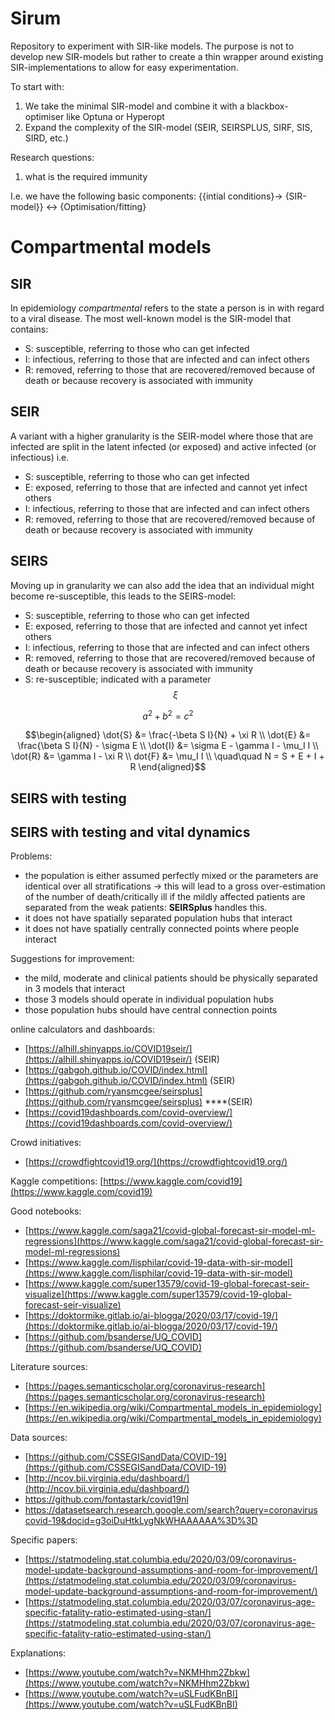 # Sirum

Repository to experiment with SIR-like models. The purpose 
is not to develop new SIR-models but rather to create a thin wrapper around
existing SIR-implementations to allow for easy experimentation. 

To start with:
1. We take the minimal SIR-model and combine it with a blackbox-optimiser like Optuna or Hyperopt
2. Expand the complexity of the SIR-model (SEIR, SEIRSPLUS, SIRF, SIS, SIRD, etc.)

Research questions:
1. what is the required immunity 

I.e. we have the following basic components: {{intial conditions}-> {SIR-model}} <-> {Optimisation/fitting}


# Compartmental models 

## SIR 
In epidemiology *compartmental* refers to the state a person is in with regard to a viral disease. 
The most well-known model is the SIR-model that contains:
* S: susceptible, referring to those who can get infected
* I: infectious, referring to those that are infected and can infect others
* R: removed, referring to those that are recovered/removed because of death or because recovery is associated with immunity

## SEIR
A variant with a higher granularity is the SEIR-model where those that are infected are split in the latent infected (or exposed)
and active infected (or infectious) i.e.
* S: susceptible, referring to those who can get infected
* E: exposed, referring to those that are infected and cannot yet infect others
* I: infectious, referring to those that are infected and can infect others
* R: removed, referring to those that are recovered/removed because of death or because recovery is associated with immunity

## SEIRS
Moving up in granularity we can also add the idea that an individual might become re-susceptible, this
leads to the SEIRS-model:
* S: susceptible, referring to those who can get infected
* E: exposed, referring to those that are infected and cannot yet infect others
* I: infectious, referring to those that are infected and can infect others
* R: removed, referring to those that are recovered/removed because of death or because recovery is associated with immunity
* S: re-susceptible; indicated with a parameter $$\xi$$ 

```math
a^2+b^2=c^2
```


$$\begin{aligned}
\dot{S} &= \frac{-\beta S I}{N} + \xi R \\
\dot{E} &= \frac{\beta S I}{N} - \sigma E \\
\dot{I} &= \sigma E - \gamma I - \mu_I I \\
\dot{R} &= \gamma I - \xi R \\ dot{F} &= \mu_I I \\
\quad\quad N = S + E + I + R
\end{aligned}$$

## SEIRS with testing



## SEIRS with testing and vital dynamics



Problems:
* the population is either assumed perfectly mixed or the parameters are identical over all stratifications -> this will lead to a gross over-estimation of the number of death/critically ill if the mildly affected patients are separated from the weak patients: **SEIRSplus** handles this.
* it does not have spatially separated population hubs that interact
* it does not have spatially centrally connected points where people interact


Suggestions for improvement:
* the mild, moderate and clinical patients should be physically separated in 3 models that interact
* those 3 models should operate in individual population hubs
* those population hubs should have central connection points


online calculators and dashboards:

- [https://alhill.shinyapps.io/COVID19seir/](https://alhill.shinyapps.io/COVID19seir/)  (SEIR)
- [https://gabgoh.github.io/COVID/index.html](https://gabgoh.github.io/COVID/index.html) (SEIR)
- [https://github.com/ryansmcgee/seirsplus](https://github.com/ryansmcgee/seirsplus) ****(SEIR)
- [https://covid19dashboards.com/covid-overview/](https://covid19dashboards.com/covid-overview/)

Crowd initiatives:

- [https://crowdfightcovid19.org/](https://crowdfightcovid19.org/)

Kaggle competitions: [https://www.kaggle.com/covid19](https://www.kaggle.com/covid19)

Good notebooks:

- [https://www.kaggle.com/saga21/covid-global-forecast-sir-model-ml-regressions](https://www.kaggle.com/saga21/covid-global-forecast-sir-model-ml-regressions)
- [https://www.kaggle.com/lisphilar/covid-19-data-with-sir-model](https://www.kaggle.com/lisphilar/covid-19-data-with-sir-model)
- [https://www.kaggle.com/super13579/covid-19-global-forecast-seir-visualize](https://www.kaggle.com/super13579/covid-19-global-forecast-seir-visualize)
- [https://doktormike.gitlab.io/ai-blogga/2020/03/17/covid-19/](https://doktormike.gitlab.io/ai-blogga/2020/03/17/covid-19/)
- [https://github.com/bsanderse/UQ_COVID](https://github.com/bsanderse/UQ_COVID)

Literature sources:

- [https://pages.semanticscholar.org/coronavirus-research](https://pages.semanticscholar.org/coronavirus-research)
- [https://en.wikipedia.org/wiki/Compartmental_models_in_epidemiology](https://en.wikipedia.org/wiki/Compartmental_models_in_epidemiology)

Data sources:

- [https://github.com/CSSEGISandData/COVID-19](https://github.com/CSSEGISandData/COVID-19)
- [http://ncov.bii.virginia.edu/dashboard/](http://ncov.bii.virginia.edu/dashboard/)
- https://github.com/fontastark/covid19nl
- [https://datasetsearch.research.google.com/search?query=coronavirus covid-19&docid=g3oiDuHtkLygNkWHAAAAAA%3D%3D](https://datasetsearch.research.google.com/search?query=coronavirus%20covid-19&docid=g3oiDuHtkLygNkWHAAAAAA%3D%3D)

Specific papers:

- [https://statmodeling.stat.columbia.edu/2020/03/09/coronavirus-model-update-background-assumptions-and-room-for-improvement/](https://statmodeling.stat.columbia.edu/2020/03/09/coronavirus-model-update-background-assumptions-and-room-for-improvement/)
- [https://statmodeling.stat.columbia.edu/2020/03/07/coronavirus-age-specific-fatality-ratio-estimated-using-stan/](https://statmodeling.stat.columbia.edu/2020/03/07/coronavirus-age-specific-fatality-ratio-estimated-using-stan/)

Explanations:

- [https://www.youtube.com/watch?v=NKMHhm2Zbkw](https://www.youtube.com/watch?v=NKMHhm2Zbkw)
- [https://www.youtube.com/watch?v=uSLFudKBnBI](https://www.youtube.com/watch?v=uSLFudKBnBI)
